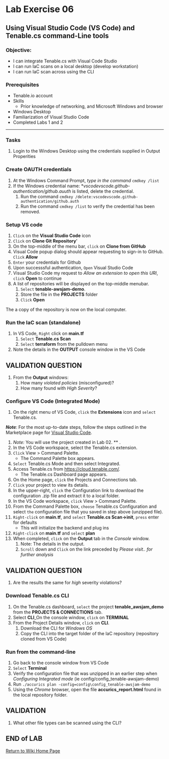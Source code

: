 # Lab Exercise 06

## Using Visual Studio Code (VS Code) and Tenable.cs command-Line tools

### Objective:

- I can integrate Tenable.cs with Visual Code Studio
- I can run IaC scans on a local desktop (develop workstation)
- I can run IaC scan across using the CLI

### Prerequisites
- Tenable.io account
- Skills
  - Prior knowledge of networking, and Microsoft Windows and browser
- Windows Desktop
- Familiarization of Visual Studio Code
- Completed Labs 1 and 2
____

### Tasks


1.  Login to the Windows Desktop using the credentials supplied in Output Properities

### Create OAUTH credentials

1.  At the Windows Command Prompt, *type in the command* `cmdkey /list`
1.  If the Windows credential name:  **vscodevscode.github-authentication/github.auuth* is listed, delete the credential.
    1.  Run the command `cmdkey /delete:vscodevscode.github-authentication/github.auth`
    1.  Run the command `cmdkey /list` to verify the credential has been removed.


### Setup VS code

1.  `Click` on the **Visual Studio Code** icon
1.  `Click` on **Clone Git Repository**'
1.  On the top-middle of the menu bar, `click` on **Clone from GitHub**
1.  Visual Code popup dialog should appear requesting to sign-in to GitHub.  `Click` **Allow**
1.  `Enter` your credentials for Github
1.  Upon successsful authentication, `Open` Visual Studio Code
1.  Visual Studio Code my request to *Allow an extension to open this URI*, `click` **Open** to continue
1.  A list of repositories will be displayed on the top-middle menubar.
    1.  `Select` **tenable-awsjam-demo**.
    1.  Store the file in the **PROJECTS** folder
    1.  `Click` **Open**

The a copy of the repository is now on the local computer.

### Run the IaC scan (standalone)

1.  In VS Code, `Right` click on **main.tf**
    1.  `Select` **Tenable.cs Scan**
    1.  `Select` **terraform** from the pulldown menu
1.  Note the details in the **OUTPUT** console window in the VS Code 

## VALIDATION QUESTION

1.  From the **Output** windows:
    1.  How many *violated policies* (misconfigured)?
    1.  How many found with *High Severity*?



### Configure VS Code (Integrated Mode)
 
1.  On the right menu of VS Code, `click` the **Extensions** icon and `select` Tenable.cs.

***Note***:  For the most up-to-date steps, follow the steps outlined in the Marketplace page for [Visual Studio Code](https://marketplace.visualstudio.com/items?itemName=AccuricsInc.accurics-iac).


1.  *Note:* You will use the project created in Lab 02.  **
.
1.  In the VS Code workspace, select the Tenable.cs extension.
1.  `Click` View > Command Palette.
    - The Command Palette box appears.
1.  `Select` Tenable.cs Mode and then select Integrated.
1.  Access Tenable.cs from https://cloud.tenable.com/.
    - The Tenable.cs Dashboard page appears.
1.  On the Home page, `click` the Projects and Connections tab.
1.  `Click` your project to view its details.
1.  In the upper-right, `click` the Configuration link to download the configuration .zip file and extract it to a local folder.
1.  In the VS Code workspace, `click` View > Command Palette.
1.  From the Command Palette box, `choose` Tenable.cs Configuration and select `the` configuration file that you saved in step above (unzipped file).
1.  `Right-click` on **main.tf**, and `select` **Tenable.cs Scan->init**, `press` enter for defaults
    - This will initialize the backend and plug ins
1.  `Right-click` on **main.tf** and `select` **plan**
1.  When completed, `click` on the **Output** tab in the *Console* window.
    1.   Note:  The details in the output.
    1.  `Scroll` down and `Click` on the link preceded by *Please visit.. for further analysis*

## VALIDATION QUESTION

1.  Are the results the same for *high* severity violations?


### Download Tenable.cs CLI

1.  On the Tenable.cs dashboard, `select` the project **tenable_awsjam_demo** from the **PROJECTS & CONNECTIONS** tab.
1.  Select **CLI**_On the console window, `click` on **TERMINAL**
1.  From the Project Details window, `click` on **CLI**.
    1.  Download the CLI for *Windows OS*
    1.  Copy the CLI into the target folder of the IaC repository (repository cloned from VS Code)


### Run from the command-line

1.  Go back to the console window from VS Code
1.  `Select` **Terminal**
1.  Verify the configuration file that was unzipped in an earlier step when *Configuring Integrated mode* (ie config/config_tenable-awsjam-demo)
1.  Run `./accurics plan -config=config\config_tenable-awsjam-demo`
1.  Using the *Chrome* browser,  open the file **accurics_report.html** found in the local repository folder.


## VALIDATION

1.  What other file types can be scanned using the CLI?


## END of LAB



[Return to Wiki Home Page](https://github.com/rickdevera/tenable_immersion_day_labs/wiki)